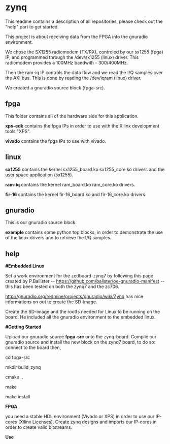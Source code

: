 zynq
====
This readme contains a description of all repositories, please check out the "help" part to get started. 

This project is about receiving data from the FPGA into the gnuradio environment.

We chose the SX1255 radiomodem (TX/RX), controled by our sx1255 (fpga) IP, and programmed
through the /dev/sx1255 (linux) driver. This radiomodem provides a 100MHz bandwith - 300/400MHz.

Then the ram-iq IP controls the data flow and we read the I/Q samples over the AXI bus. This is done
by reading the /dev/iqram (linux) driver.

We created a gnuradio source block (fpga-src).

fpga
------
This folder contains all of the hardware side for this application.

**xps-edk** contains the fpga IPs in order to use with
the Xilinx development tools "XPS".

**vivado** contains the fpga IPs to use with vivado.

linux
------

**sx1255** contains the kernel sx1255\_board.ko  sx1255\_core.ko drivers and the user space application (sx1255).

**ram-iq** contains the kernel ram\_board.ko ram\_core.ko drivers.

**fir-16** contains the kernel fir-16\_board.ko and fir-16\_core.ko drivers.


gnuradio
------
This is our gnuradio source block.

**example** contains some python top blocks, in order to demonstrate the use of the linux drivers and
to retrieve the I/Q samples.


help
-------------
**#Embedded Linux**

Set a work environment for the zedboard-zynq7 by following this page created by P.Ballister --
https://github.com/balister/oe-gnuradio-manifest -- this has been tested on both the zynq7 and the zc706.

http://gnuradio.org/redmine/projects/gnuradio/wiki/Zynq has nice informations on out to create the SD-image.

Create the SD-image and the rootfs needed for Linux to be running on the board. He included all the
gnuradio environment to the embedded linux.

**#Getting Started**

Upload our gnuradio source **fpga-src** onto the zynq-board.
Compile our gnuradio source and install the new block on the zynq7 board, to do so: connect to the board then,


cd fpga-src  

mkdir build\_zynq 

cmake .. 

make 

make install 


**FPGA**

you need a stable HDL environment (Vivado or XPS) in order to use our IP-cores (Xilinx Licenses).
Create zynq designs and imports our IP-cores in order to create valid bitstreams.

**Use**



